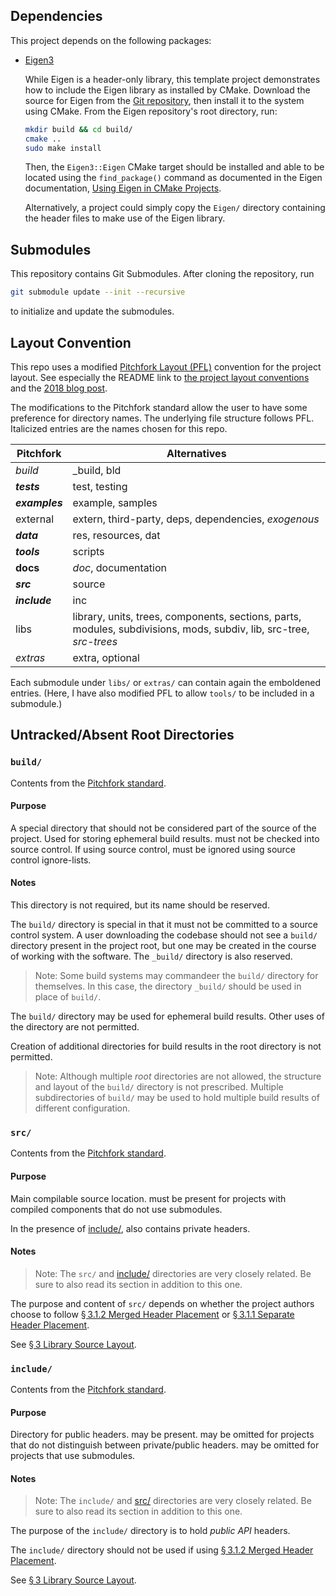 ## Dependencies

This project depends on the following packages:

* [Eigen3](https://eigen.tuxfamily.org/index.php?title=Main_Page)
  
  While Eigen is a header-only library, this template project demonstrates how to include the Eigen library as installed by CMake. Download the source for Eigen from the [Git repository](https://gitlab.com/libeigen/eigen.git), then install it to the system using CMake. From the Eigen repository's root directory, run:
  
  ```bash
  mkdir build && cd build/
  cmake ..
  sudo make install
  ```
  
  Then, the `Eigen3::Eigen` CMake target should be installed and able to be located using the `find_package()` command as documented in the Eigen documentation, [Using Eigen in CMake Projects](https://eigen.tuxfamily.org/dox/TopicCMakeGuide.html).
  
  Alternatively, a project could simply copy the `Eigen/` directory containing the header files to make use of the Eigen library.

## Submodules

This repository contains Git Submodules. After cloning the repository, run

```bash
git submodule update --init --recursive
```

to initialize and update the submodules.

## Layout Convention

This repo uses a modified [Pitchfork Layout (PFL)](https://github.com/vector-of-bool/pitchfork) convention for the project layout. See especially the README link to [the project layout conventions](https://api.csswg.org/bikeshed/?force=1&url=https://raw.githubusercontent.com/vector-of-bool/pitchfork/develop/data/spec.bs) and the [2018 blog post](https://vector-of-bool.github.io/2018/09/16/layout-survey.html).

The modifications to the Pitchfork standard allow the user to have some preference for directory names. The underlying file structure follows PFL. Italicized entries are the names chosen for this repo. 

| Pitchfork      | Alternatives                                                 |
| -------------- | ------------------------------------------------------------ |
| *build*        | _build, bld                                                  |
| ***tests***    | test, testing                                                |
| ***examples*** | example, samples                                             |
| external       | extern, third-party, deps, dependencies, *exogenous*         |
| ***data***     | res, resources, dat                                          |
| ***tools***    | scripts                                                      |
| **docs**       | *doc*, documentation                                         |
| ***src***      | source                                                       |
| ***include***  | inc                                                          |
| libs           | library, units, trees, components, sections, parts, modules, subdivisions, mods, subdiv, lib, src-tree, *src-trees* |
| *extras*       | extra, optional                                              |

Each submodule under `libs/` or `extras/` can contain again the emboldened entries. (Here, I have also modified PFL to allow `tools/` to be included in a submodule.)

## Untracked/Absent Root Directories

### `build/`

Contents from the [Pitchfork standard](https://api.csswg.org/bikeshed/?force=1&url=https://raw.githubusercontent.com/vector-of-bool/pitchfork/develop/data/spec.bs#tld.extras).

#### Purpose

A special directory that should not be considered part of the source of the project. Used for storing ephemeral build results. must not be checked into source control. If using source control, must be ignored using source control ignore-lists.

#### Notes

This directory is not required, but its name should be reserved.

The `build/` directory is special in that it must not be committed to a source control system. A user downloading the codebase should not see a `build/` directory present in the project root, but one may be created in the course of working with the software. The `_build/` directory is also reserved.

> Note: Some build systems may commandeer the `build/` directory for themselves. In this case, the directory `_build/` should be used in place of `build/`.

The `build/` directory may be used for ephemeral build results. Other uses of the directory are not permitted.

Creation of additional directories for build results in the root directory is not permitted.

> Note: Although multiple *root* directories are not allowed, the structure and layout of the `build/` directory is not prescribed. Multiple subdirectories of `build/` may be used to hold multiple build results of different configuration.

### `src/`

Contents from the [Pitchfork standard](https://api.csswg.org/bikeshed/?force=1&url=https://raw.githubusercontent.com/vector-of-bool/pitchfork/develop/data/spec.bs#tld.extras).

#### Purpose

Main compilable source location. must be present for projects with compiled components that do not use submodules.

In the presence of [include/](https://api.csswg.org/bikeshed/?force=1&url=https://raw.githubusercontent.com/vector-of-bool/pitchfork/develop/data/spec.bs#tld.include), also contains private headers.

#### Notes

> Note: The `src/` and [include/](https://api.csswg.org/bikeshed/?force=1&url=https://raw.githubusercontent.com/vector-of-bool/pitchfork/develop/data/spec.bs#tld.include) directories are very closely related. Be sure to also read its section in addition to this one.

The purpose and content of `src/` depends on whether the project authors choose to follow [§ 3.1.2 Merged Header Placement](https://api.csswg.org/bikeshed/?force=1&url=https://raw.githubusercontent.com/vector-of-bool/pitchfork/develop/data/spec.bs#src.header-placement.merged) or [§ 3.1.1 Separate Header Placement](https://api.csswg.org/bikeshed/?force=1&url=https://raw.githubusercontent.com/vector-of-bool/pitchfork/develop/data/spec.bs#src.header-placement.separate).

See [§ 3 Library Source Layout](https://api.csswg.org/bikeshed/?force=1&url=https://raw.githubusercontent.com/vector-of-bool/pitchfork/develop/data/spec.bs#src).

### `include/`

Contents from the [Pitchfork standard](https://api.csswg.org/bikeshed/?force=1&url=https://raw.githubusercontent.com/vector-of-bool/pitchfork/develop/data/spec.bs#tld.extras).

#### Purpose

Directory for public headers. may be present. may be omitted for projects that do not distinguish between private/public headers. may be omitted for projects that use submodules.

#### Notes

> Note: The `include/` and [src/](https://api.csswg.org/bikeshed/?force=1&url=https://raw.githubusercontent.com/vector-of-bool/pitchfork/develop/data/spec.bs#tld.src) directories are very closely related. Be sure to also read its section in addition to this one.

The purpose of the `include/` directory is to hold *public API* headers.

The `include/` directory should not be used if using [§ 3.1.2 Merged Header Placement](https://api.csswg.org/bikeshed/?force=1&url=https://raw.githubusercontent.com/vector-of-bool/pitchfork/develop/data/spec.bs#src.header-placement.merged).

See [§ 3 Library Source Layout](https://api.csswg.org/bikeshed/?force=1&url=https://raw.githubusercontent.com/vector-of-bool/pitchfork/develop/data/spec.bs#src).